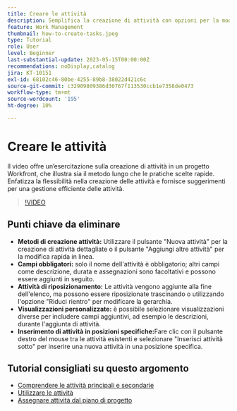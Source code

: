 ```yaml
---
title: Creare le attività
description: Semplifica la creazione di attività con opzioni per la modifica dettagliata o in linea, il riposizionamento flessibile, viste personalizzate per campi aggiuntivi e il posizionamento specifico, ad esempio utilizzando "Inserisci attività sotto" in Workfront.
feature: Work Management
thumbnail: how-to-create-tasks.jpeg
type: Tutorial
role: User
level: Beginner
last-substantial-update: 2023-05-15T00:00:00Z
recommendations: noDisplay,catalog
jira: KT-10151
exl-id: 68102c46-80be-4255-89b8-38022d421c6c
source-git-commit: c32909809386d30767f113530ccb1e7358de0473
workflow-type: tm+mt
source-wordcount: '195'
ht-degree: 10%

---
```


# Creare le attività

Il video offre un’esercitazione sulla creazione di attività in un progetto Workfront, che illustra sia il metodo lungo che le pratiche scelte rapide. Enfatizza la flessibilità nella creazione delle attività e fornisce suggerimenti per una gestione efficiente delle attività.


>[!VIDEO](https://video.tv.adobe.com/v/3423158/?quality=12&learn=on&enablevpops&captions=ita)

## Punti chiave da eliminare

* **Metodi di creazione attività:** Utilizzare il pulsante &quot;Nuova attività&quot; per la creazione di attività dettagliate o il pulsante &quot;Aggiungi altre attività&quot; per la modifica rapida in linea.
* **Campi obbligatori:** &#x200B;solo il nome dell&#39;attività è obbligatorio; altri campi come descrizione, durata e assegnazioni sono facoltativi e possono essere aggiunti in seguito. &#x200B;
* **Attività di riposizionamento:** &#x200B;Le attività vengono aggiunte alla fine dell&#39;elenco, ma possono essere riposizionate trascinando o utilizzando l&#39;opzione &quot;Riduci rientro&quot; per modificare la gerarchia.
* **Visualizzazioni personalizzate:** è possibile selezionare visualizzazioni diverse per includere campi aggiuntivi, ad esempio le descrizioni, durante l&#39;aggiunta di attività. &#x200B;
* **Inserimento di attività in posizioni specifiche:** &#x200B;Fare clic con il pulsante destro del mouse tra le attività esistenti e selezionare &quot;Inserisci attività sotto&quot; per inserire una nuova attività in una posizione specifica.


## Tutorial consigliati su questo argomento

* [Comprendere le attività principali e secondarie](/help/manage-work/tasks/understand-parent-child-tasks.md)
* [Utilizzare le attività](/help/manage-work/tasks/work-with-tasks.md)
* [Assegnare attività dal piano di progetto](/help/manage-work/tasks/assign-tasks-from-the-project-plan.md)
